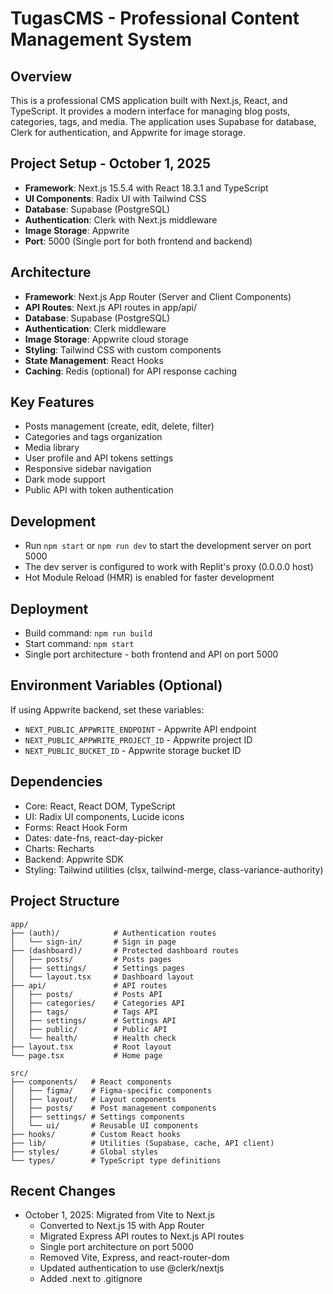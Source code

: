 # TugasCMS - Professional Content Management System

## Overview
This is a professional CMS application built with Next.js, React, and TypeScript. It provides a modern interface for managing blog posts, categories, tags, and media. The application uses Supabase for database, Clerk for authentication, and Appwrite for image storage.

## Project Setup - October 1, 2025
- **Framework**: Next.js 15.5.4 with React 18.3.1 and TypeScript
- **UI Components**: Radix UI with Tailwind CSS
- **Database**: Supabase (PostgreSQL)
- **Authentication**: Clerk with Next.js middleware
- **Image Storage**: Appwrite
- **Port**: 5000 (Single port for both frontend and backend)

## Architecture
- **Framework**: Next.js App Router (Server and Client Components)
- **API Routes**: Next.js API routes in app/api/
- **Database**: Supabase (PostgreSQL) 
- **Authentication**: Clerk middleware
- **Image Storage**: Appwrite cloud storage
- **Styling**: Tailwind CSS with custom components
- **State Management**: React Hooks
- **Caching**: Redis (optional) for API response caching

## Key Features
- Posts management (create, edit, delete, filter)
- Categories and tags organization
- Media library
- User profile and API tokens settings
- Responsive sidebar navigation
- Dark mode support
- Public API with token authentication

## Development
- Run `npm start` or `npm run dev` to start the development server on port 5000
- The dev server is configured to work with Replit's proxy (0.0.0.0 host)
- Hot Module Reload (HMR) is enabled for faster development

## Deployment
- Build command: `npm run build`
- Start command: `npm start`
- Single port architecture - both frontend and API on port 5000

## Environment Variables (Optional)
If using Appwrite backend, set these variables:
- `NEXT_PUBLIC_APPWRITE_ENDPOINT` - Appwrite API endpoint
- `NEXT_PUBLIC_APPWRITE_PROJECT_ID` - Appwrite project ID
- `NEXT_PUBLIC_BUCKET_ID` - Appwrite storage bucket ID

## Dependencies
- Core: React, React DOM, TypeScript
- UI: Radix UI components, Lucide icons
- Forms: React Hook Form
- Dates: date-fns, react-day-picker
- Charts: Recharts
- Backend: Appwrite SDK
- Styling: Tailwind utilities (clsx, tailwind-merge, class-variance-authority)

## Project Structure
```
app/
├── (auth)/            # Authentication routes
│   └── sign-in/       # Sign in page
├── (dashboard)/       # Protected dashboard routes
│   ├── posts/         # Posts pages
│   ├── settings/      # Settings pages
│   └── layout.tsx     # Dashboard layout
├── api/               # API routes
│   ├── posts/         # Posts API
│   ├── categories/    # Categories API
│   ├── tags/          # Tags API
│   ├── settings/      # Settings API
│   ├── public/        # Public API
│   └── health/        # Health check
├── layout.tsx         # Root layout
└── page.tsx           # Home page

src/
├── components/   # React components
│   ├── figma/    # Figma-specific components
│   ├── layout/   # Layout components
│   ├── posts/    # Post management components
│   ├── settings/ # Settings components
│   └── ui/       # Reusable UI components
├── hooks/        # Custom React hooks
├── lib/          # Utilities (Supabase, cache, API client)
├── styles/       # Global styles
└── types/        # TypeScript type definitions
```

## Recent Changes
- October 1, 2025: Migrated from Vite to Next.js
  - Converted to Next.js 15 with App Router
  - Migrated Express API routes to Next.js API routes
  - Single port architecture on port 5000
  - Removed Vite, Express, and react-router-dom
  - Updated authentication to use @clerk/nextjs
  - Added .next to .gitignore
